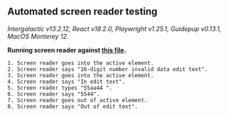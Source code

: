 ## Automated screen reader testing

_Intergalactic v13.2.12, React v18.2.0, Playwright v1.25.1,
Guidepup v0.13.1, MacOS Monterey 12._

**Running screen reader against [this file](https://github.com/semrush/intergalactic/blob/master/website/docs/components/input-mask/examples/basic.jsx).**

```
1. Screen reader goes into the active element.
2. Screen reader says "16-digit number invalid data edit text".
3. Screen reader goes into the active element.
4. Screen reader says "In edit text".
5. Screen reader types "55aa44 ".
6. Screen reader says "5544".
7. Screen reader goes out of active element.
8. Screen reader says "Out of edit text".
```
